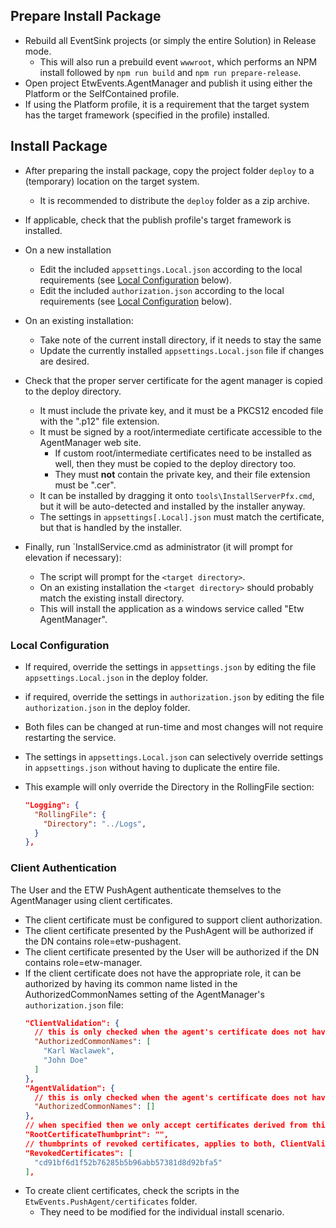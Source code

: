 ## Prepare Install Package

- Rebuild all EventSink projects (or simply the entire Solution) in Release mode.
  - This will also run a prebuild event `wwwroot`, which performs an NPM install followed by `npm run build` and `npm run prepare-release`.
- Open project EtwEvents.AgentManager and publish it using either the Platform or the SelfContained profile.
- If using the Platform profile, it is a requirement that the target system has the target framework (specified in the profile) installed.

## Install Package

- After preparing the install package, copy the project folder `deploy` to a (temporary) location on the target system.
  - It is recommended to distribute the `deploy` folder as a zip archive.
- If applicable, check that the publish profile's target framework is installed.
- On a new installation
  - Edit the included `appsettings.Local.json` according to the local requirements (see [Local Configuration](#local-configuration) below).
  - Edit the included `authorization.json` according to the local requirements (see [Local Configuration](#local-configuration) below).
- On an existing installation:
  - Take note of the current install directory, if it needs to stay the same
  - Update the currently installed `appsettings.Local.json` file if changes are desired.
- Check that the proper server certificate for the agent manager is copied to the deploy directory.
  - It must include the private key, and it must be a PKCS12 encoded file with the ".p12" file extension.
  - It must be signed by a root/intermediate certificate accessible to the AgentManager web site.
    - If custom root/intermediate certificates need to be installed as well, then they must be copied to the deploy directory too.
    - They must **not** contain the private key, and their file extension must be ".cer".
  - It can be installed by dragging it onto `tools\InstallServerPfx.cmd`, but it will be auto-detected and installed by the installer anyway.
  - The settings in `appsettings[.Local].json` must match the certificate, but that is handled by the installer.

- Finally, run `InstallService.cmd as administrator (it will prompt for elevation if necessary):
  - The script will prompt for the `<target directory>`.
  - On an existing installation the `<target directory>` should probably match the existing install directory.
  - This will install the application as a windows service called "Etw AgentManager".

### Local Configuration

- If required, override the settings in `appsettings.json` by editing the file `appsettings.Local.json` in the deploy folder.
- if required, override the settings in `authorization.json` by editing the file `authorization.json` in the deploy folder.
- Both files can be changed at run-time and most changes will not require restarting the service.

- The settings in `appsettings.Local.json` can selectively override settings in `appsettings.json` without having to duplicate the entire file.

- This example will only override the Directory in the RollingFile section:
  
  ```json
  "Logging": {
    "RollingFile": {
      "Directory": "../Logs",
    }
  },
  ```

### Client Authentication

The User and the ETW PushAgent authenticate themselves to the AgentManager using client certificates.
- The client certificate must be configured to support client authorization.
- The client certificate presented by the PushAgent will be authorized if the DN contains role=etw-pushagent.
- The client certificate presented by the User will be authorized if the DN contains role=etw-manager.
- If the client certificate does not have the appropriate role, it can be authorized by having its common name listed
  in the AuthorizedCommonNames setting of the AgentManager's `authorization.json` file:
  ```json
  "ClientValidation": {
    // this is only checked when the agent's certificate does not have role=etw-manager
    "AuthorizedCommonNames": [
      "Karl Waclawek",
      "John Doe"
    ]
  },
  "AgentValidation": {
    // this is only checked when the agent's certificate does not have role=etw-pushagent
    "AuthorizedCommonNames": []
  },
  // when specified then we only accept certificates derived from this root certificate
  "RootCertificateThumbprint": "",
  // thumbprints of revoked certificates, applies to both, ClientValidation and AgentValidation
  "RevokedCertificates": [
    "cd91bf6d1f52b76285b5b96abb57381d8d92bfa5"
  ],
  ```
- To create client certificates, check the scripts in the `EtwEvents.PushAgent/certificates` folder.
  - They need to be modified for the individual install scenario.
